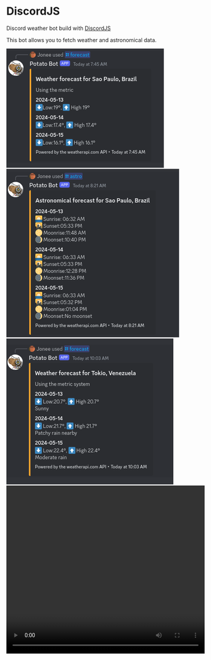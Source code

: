 # DiscordJS

Discord weather bot build with <a href="https://discordjs.guide/">DiscordJS</a>

This bot allows you to fetch weather and astronomical data.

<img src="./assets/Screenshot from 2024-05-13 07-45-33.png"/>

<img src="./assets/Screenshot from 2024-05-13 08-28-41.png"/>

<img src="./assets/Screenshot from 2024-05-13 10-03-25.png"/>

<video width="520" height="440" controls>
<source src="./assets/Screencast from 05-13-2024 11_50_34 AM.mp4">
</video>


